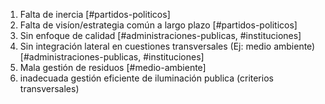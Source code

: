 1. Falta de inercia [#partidos-politicos]
1. Falta de visíon/estrategia común a largo plazo [#partidos-politicos]
1. Sin enfoque de calidad [#administraciones-publicas, #instituciones]
1. Sin integración lateral en cuestiones transversales (Ej: medio ambiente) [#administraciones-publicas, #instituciones]
1. Mala gestión de residuos [#medio-ambiente]
1. inadecuada gestión eficiente de iluminación publica (criterios transversales)